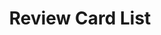 ---
type: component
id: component.review_card_list
title: Review Card List
component_type: list
description: |
  A scrollable list of meal review cards in the Meal Reviews Center, showing completed reviews with meal images, ratings, and feedback. Supports filtering and sorting.

properties:
  - name: reviews
    type: array
    description: "Array of review objects to display in the list."
  - name: loading
    type: boolean
    description: "Whether the list is in a loading state."
  - name: onCardPress
    type: function
    description: "Handler called when a review card is pressed."
  - name: emptyState
    type: object
    description: "Configuration for the empty state when no reviews match filters."
  - name: sortOrder
    type: string
    description: "Current sort order applied to the list."
  - name: filters
    type: object
    description: "Currently applied filters."

states:
  - state.loading
  - state.rendered
  - state.empty
  - state.error

related:
  feature:
    - feature.meal_reviews
  event:
    - event.filter_meal_reviews
    - event.sort_meal_reviews
  screen:
    - screen.meal_reviews_center
  component:
    - component.filter_sort_bar
    - component.empty_state

design_system_reference: [design_system]
--- 